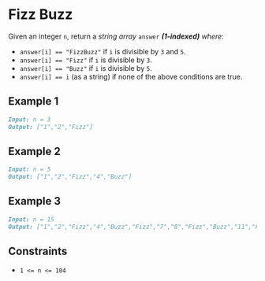 # Fizz Buzz

Given an integer `n`, return a *string array* `answer` ***(1-indexed)*** *where*:

- `answer[i] == "FizzBuzz"` if `i` is divisible by `3` and `5`.
- `answer[i] == "Fizz"` if `i` is divisible by `3`.
- `answer[i] == "Buzz"` if `i` is divisible by `5`.
- `answer[i] == i` (as a string) if none of the above conditions are true.

## Example 1

```markdown
Input: n = 3
Output: ["1","2","Fizz"]
```

## Example 2

```markdown
Input: n = 5
Output: ["1","2","Fizz","4","Buzz"]
```

## Example 3

```markdown
Input: n = 15
Output: ["1","2","Fizz","4","Buzz","Fizz","7","8","Fizz","Buzz","11","Fizz","13","14","FizzBuzz"]
```

## Constraints

- `1 <= n <= 104`
